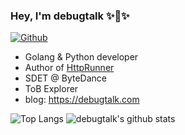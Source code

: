 ### Hey, I'm debugtalk ✨🚀✨

[![Github](https://img.shields.io/github/followers/debugtalk?label=Follow&style=social)](https://github.com/debugtalk)

- Golang & Python developer
- Author of [HttpRunner]
- SDET @ ByteDance
- ToB Explorer
- blog: https://debugtalk.com

![Top Langs](https://github-readme-stats-one-bice.vercel.app/api/top-langs/?username=debugtalk&langs_count=10&layout=compact&role=OWNER,ORGANIZATION_MEMBER,COLLABORATOR)
![debugtalk's github stats](https://github-readme-stats-one-bice.vercel.app/api?username=debugtalk&show_icons=true&include_all_commits=true&count_private=true&role=OWNER,ORGANIZATION_MEMBER,COLLABORATOR&line_height=29)


[HttpRunner]: https://github.com/httprunner/httprunner
